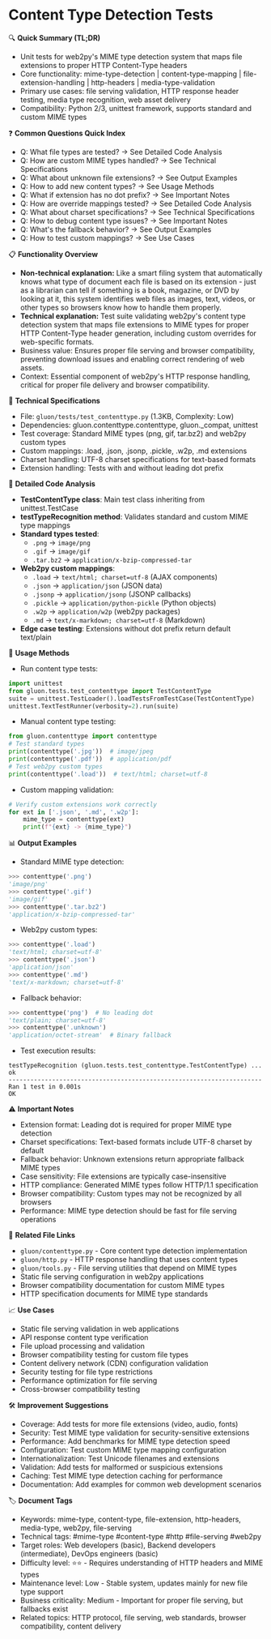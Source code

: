# Content Type Detection Tests

🔍 **Quick Summary (TL;DR)**
- Unit tests for web2py's MIME type detection system that maps file extensions to proper HTTP Content-Type headers
- Core functionality: mime-type-detection | content-type-mapping | file-extension-handling | http-headers | media-type-validation
- Primary use cases: file serving validation, HTTP response header testing, media type recognition, web asset delivery
- Compatibility: Python 2/3, unittest framework, supports standard and custom MIME types

❓ **Common Questions Quick Index**
- Q: What file types are tested? → See Detailed Code Analysis
- Q: How are custom MIME types handled? → See Technical Specifications
- Q: What about unknown file extensions? → See Output Examples
- Q: How to add new content types? → See Usage Methods
- Q: What if extension has no dot prefix? → See Important Notes
- Q: How are override mappings tested? → See Detailed Code Analysis
- Q: What about charset specifications? → See Technical Specifications
- Q: How to debug content type issues? → See Important Notes
- Q: What's the fallback behavior? → See Output Examples
- Q: How to test custom mappings? → See Use Cases

📋 **Functionality Overview**
- **Non-technical explanation:** Like a smart filing system that automatically knows what type of document each file is based on its extension - just as a librarian can tell if something is a book, magazine, or DVD by looking at it, this system identifies web files as images, text, videos, or other types so browsers know how to handle them properly.
- **Technical explanation:** Test suite validating web2py's content type detection system that maps file extensions to MIME types for proper HTTP Content-Type header generation, including custom overrides for web-specific formats.
- Business value: Ensures proper file serving and browser compatibility, preventing download issues and enabling correct rendering of web assets.
- Context: Essential component of web2py's HTTP response handling, critical for proper file delivery and browser compatibility.

🔧 **Technical Specifications**
- File: `gluon/tests/test_contenttype.py` (1.3KB, Complexity: Low)
- Dependencies: gluon.contenttype.contenttype, gluon._compat, unittest
- Test coverage: Standard MIME types (png, gif, tar.bz2) and web2py custom types
- Custom mappings: .load, .json, .jsonp, .pickle, .w2p, .md extensions
- Charset handling: UTF-8 charset specifications for text-based formats
- Extension handling: Tests with and without leading dot prefix

📝 **Detailed Code Analysis**
- **TestContentType class**: Main test class inheriting from unittest.TestCase
- **testTypeRecognition method**: Validates standard and custom MIME type mappings
- **Standard types tested**:
  - `.png` → `image/png`
  - `.gif` → `image/gif`
  - `.tar.bz2` → `application/x-bzip-compressed-tar`
- **Web2py custom mappings**:
  - `.load` → `text/html; charset=utf-8` (AJAX components)
  - `.json` → `application/json` (JSON data)
  - `.jsonp` → `application/jsonp` (JSONP callbacks)
  - `.pickle` → `application/python-pickle` (Python objects)
  - `.w2p` → `application/w2p` (web2py packages)
  - `.md` → `text/x-markdown; charset=utf-8` (Markdown)
- **Edge case testing**: Extensions without dot prefix return default text/plain

🚀 **Usage Methods**
- Run content type tests:
```python
import unittest
from gluon.tests.test_contenttype import TestContentType
suite = unittest.TestLoader().loadTestsFromTestCase(TestContentType)
unittest.TextTestRunner(verbosity=2).run(suite)
```
- Manual content type testing:
```python
from gluon.contenttype import contenttype
# Test standard types
print(contenttype('.jpg'))  # image/jpeg
print(contenttype('.pdf'))  # application/pdf
# Test web2py custom types
print(contenttype('.load'))  # text/html; charset=utf-8
```
- Custom mapping validation:
```python
# Verify custom extensions work correctly
for ext in ['.json', '.md', '.w2p']:
    mime_type = contenttype(ext)
    print(f"{ext} -> {mime_type}")
```

📊 **Output Examples**
- Standard MIME type detection:
```python
>>> contenttype('.png')
'image/png'
>>> contenttype('.gif')
'image/gif'
>>> contenttype('.tar.bz2')
'application/x-bzip-compressed-tar'
```
- Web2py custom types:
```python
>>> contenttype('.load')
'text/html; charset=utf-8'
>>> contenttype('.json')
'application/json'
>>> contenttype('.md')
'text/x-markdown; charset=utf-8'
```
- Fallback behavior:
```python
>>> contenttype('png')  # No leading dot
'text/plain; charset=utf-8'
>>> contenttype('.unknown')
'application/octet-stream'  # Binary fallback
```
- Test execution results:
```
testTypeRecognition (gluon.tests.test_contenttype.TestContentType) ... ok
----------------------------------------------------------------------
Ran 1 test in 0.001s
OK
```

⚠️ **Important Notes**
- Extension format: Leading dot is required for proper MIME type detection
- Charset specifications: Text-based formats include UTF-8 charset by default
- Fallback behavior: Unknown extensions return appropriate fallback MIME types
- Case sensitivity: File extensions are typically case-insensitive
- HTTP compliance: Generated MIME types follow HTTP/1.1 specification
- Browser compatibility: Custom types may not be recognized by all browsers
- Performance: MIME type detection should be fast for file serving operations

🔗 **Related File Links**
- `gluon/contenttype.py` - Core content type detection implementation
- `gluon/http.py` - HTTP response handling that uses content types
- `gluon/tools.py` - File serving utilities that depend on MIME types
- Static file serving configuration in web2py applications
- Browser compatibility documentation for custom MIME types
- HTTP specification documents for MIME type standards

📈 **Use Cases**
- Static file serving validation in web applications
- API response content type verification
- File upload processing and validation
- Browser compatibility testing for custom file types
- Content delivery network (CDN) configuration validation
- Security testing for file type restrictions
- Performance optimization for file serving
- Cross-browser compatibility testing

🛠️ **Improvement Suggestions**
- Coverage: Add tests for more file extensions (video, audio, fonts)
- Security: Test MIME type validation for security-sensitive extensions
- Performance: Add benchmarks for MIME type detection speed
- Configuration: Test custom MIME type mapping configuration
- Internationalization: Test Unicode filenames and extensions
- Validation: Add tests for malformed or suspicious extensions
- Caching: Test MIME type detection caching for performance
- Documentation: Add examples for common web development scenarios

🏷️ **Document Tags**
- Keywords: mime-type, content-type, file-extension, http-headers, media-type, web2py, file-serving
- Technical tags: #mime-type #content-type #http #file-serving #web2py
- Target roles: Web developers (basic), Backend developers (intermediate), DevOps engineers (basic)
- Difficulty level: ⭐⭐ - Requires understanding of HTTP headers and MIME types
- Maintenance level: Low - Stable system, updates mainly for new file type support
- Business criticality: Medium - Important for proper file serving, but fallbacks exist
- Related topics: HTTP protocol, file serving, web standards, browser compatibility, content delivery